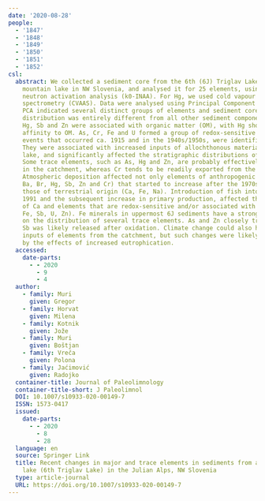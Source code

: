 ```yaml
---
date: '2020-08-28'
people:
  - '1847'
  - '1848'
  - '1849'
  - '1850'
  - '1851'
  - '1852'
csl:
  abstract: We collected a sediment core from the 6th (6J) Triglav Lake, a remote
    mountain lake in NW Slovenia, and analysed it for 25 elements, using k0-instrumental
    neutron activation analysis (k0-INAA). For Hg, we used cold vapour atomic absorption
    spectrometry (CVAAS). Data were analysed using Principal Component Analysis (PCA).
    PCA indicated several distinct groups of elements and sediment core samples. Ca
    distribution was entirely different from all other sediment components. Ba, Br,
    Hg, Sb and Zn were associated with organic matter (OM), with Hg showing the strongest
    affinity to OM. As, Cr, Fe and U formed a group of redox-sensitive elements. Two
    events that occurred ca. 1915 and in the 1940s/1950s, were identified in the core.
    They were associated with increased inputs of allochthonous material into the
    lake, and significantly affected the stratigraphic distributions of all elements.
    Some trace elements, such as As, Hg and Zn, are probably effectively retained
    in the catchment, whereas Cr tends to be readily exported from the catchment.
    Atmospheric deposition affected not only elements of anthropogenic origin (As,
    Ba, Br, Hg, Sb, Zn and Cr) that started to increase after the 1970s, but also
    those of terrestrial origin (Ca, Fe, Na). Introduction of fish into the lake in
    1991 and the subsequent increase in primary production, affected the distribution
    of Ca and elements that are redox-sensitive and/or associated with OM (As, Ba,
    Fe, Sb, U, Zn). Fe minerals in uppermost 6J sediments have a strong influence
    on the distribution of several trace elements. As and Zn closely tracked Fe, whereas
    Sb was likely released after oxidation. Climate change could also have enhanced
    inputs of elements from the catchment, but such changes were likely overwhelmed
    by the effects of increased eutrophication.
  accessed:
    date-parts:
      - - 2020
        - 9
        - 4
  author:
    - family: Muri
      given: Gregor
    - family: Horvat
      given: Milena
    - family: Kotnik
      given: Jože
    - family: Muri
      given: Boštjan
    - family: Vreča
      given: Polona
    - family: Jaćimović
      given: Radojko
  container-title: Journal of Paleolimnology
  container-title-short: J Paleolimnol
  DOI: 10.1007/s10933-020-00149-7
  ISSN: 1573-0417
  issued:
    date-parts:
      - - 2020
        - 8
        - 28
  language: en
  source: Springer Link
  title: Recent changes in major and trace elements in sediments from a remote mountain
    lake (6th Triglav Lake) in the Julian Alps, NW Slovenia
  type: article-journal
  URL: https://doi.org/10.1007/s10933-020-00149-7
---
```

